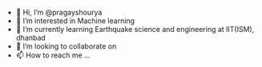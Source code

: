 - 👋 Hi, I’m @pragayshourya
- 👀 I’m interested in Machine learning
- 🌱 I’m currently learning Earthquake science and engineering at IIT(ISM), dhanbad
- 💞️ I’m looking to collaborate on 
- 📫 How to reach me ...

<!---
pragayshourya/pragayshourya is a ✨ special ✨ repository because its `README.md` (this file) appears on your GitHub profile.
You can click the Preview link to take a look at your changes.
--->
